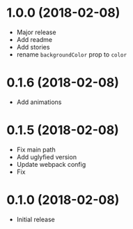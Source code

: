 # 1.0.0 (2018-02-08)
  - Major release
  - Add readme
  - Add stories
  - rename `backgroundColor` prop to `color`

# 0.1.6 (2018-02-08)
  - Add animations

# 0.1.5 (2018-02-08)
  - Fix main path
  - Add uglyfied version
  - Update webpack config
  - Fix <br />

# 0.1.0 (2018-02-08)
  - Initial release